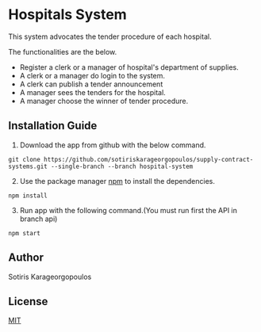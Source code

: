 # Hospitals System

This system advocates the tender procedure of each hospital.

The functionalities are the below.

* Register a clerk or a manager of hospital's department of supplies.
* A clerk or a manager do login to the system.
* A clerk can publish a tender announcement 
* A manager sees the tenders for the hospital.
* A manager choose the winner of tender procedure.

## Installation Guide
1. Download the app from github with the below command.
```
git clone https://github.com/sotiriskarageorgopoulos/supply-contract-systems.git --single-branch --branch hospital-system
```
2. Use the package manager [npm](https://www.npmjs.com/) to install the dependencies.
```
npm install
```
3. Run app with the following command.(You must run first the API in branch api)
```
npm start
```
## Author
Sotiris Karageorgopoulos

## License
[MIT](https://choosealicense.com/licenses/mit/)
